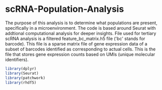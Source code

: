 # scRNA-Population-Analysis
The purpose of this analysis is to determine what populations are present, specifically in a microenvironment.
The code is based around Seurat with addtional computational analysis for deeper insights. File used for tertiary scRNA analysis is a filtered feature_bc_matrix.h5 file ('bc' stands for barcode). 
This file is a sparse matrix file of gene expression data of a subset of barcodes identified as corresponding to actual cells.
This is the file that stores gene expression counts based on UMIs (unique molecular identifiers).
```r
library(dplyr)
library(Seurat)
library(patchwork)
library(rhdf5)
```
